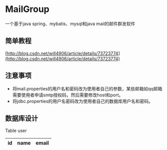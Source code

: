 # MailGroup

一个基于java spring、mybatis、mysql和java mail的邮件群发软件

## 简单教程
[http://blog.csdn.net/will4906/article/details/73723774](http://blog.csdn.net/will4906/article/details/73723774)

## 注意事项
* 将mail.properties的用户名和密码改为使用者自己的参数，某些邮箱如qq邮箱需要使用者申请smtp授权码，然后需要修改host和port。
* 将jdbc.properties的用户名密码改为使用者自己的数据库用户名和密码。

## 数据库设计

Table user

|id             |name           |email  |
|---------------|---------------|-------|

